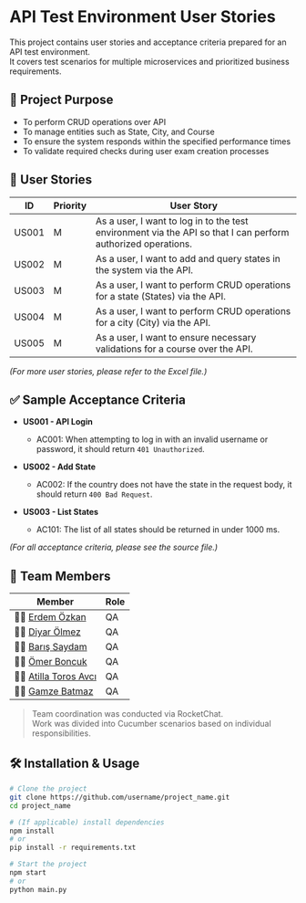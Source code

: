 # API Test Environment User Stories

This project contains user stories and acceptance criteria prepared for an API test environment.  
It covers test scenarios for multiple microservices and prioritized business requirements.

## 📌 Project Purpose

- To perform CRUD operations over API
- To manage entities such as State, City, and Course
- To ensure the system responds within the specified performance times
- To validate required checks during user exam creation processes

## 🚀 User Stories

| ID    | Priority | User Story |
|-------|----------|------------|
| US001 | M        | As a user, I want to log in to the test environment via the API so that I can perform authorized operations. |
| US002 | M        | As a user, I want to add and query states in the system via the API. |
| US003 | M        | As a user, I want to perform CRUD operations for a state (States) via the API. |
| US004 | M        | As a user, I want to perform CRUD operations for a city (City) via the API. |
| US005 | M        | As a user, I want to ensure necessary validations for a course over the API. |

_(For more user stories, please refer to the Excel file.)_

## ✅ Sample Acceptance Criteria

- **US001 - API Login**  
  - AC001: When attempting to log in with an invalid username or password, it should return `401 Unauthorized`.

- **US002 - Add State**  
  - AC002: If the country does not have the state in the request body, it should return `400 Bad Request`.

- **US003 - List States**  
  - AC101: The list of all states should be returned in under 1000 ms.

_(For all acceptance criteria, please see the source file.)_

## 👥 Team Members

| Member | Role |
|-----------|----------------|
| 🧑‍💻 [Erdem Özkan](https://github.com/ErdemOzkann) | QA |
| 👩‍💻 [Diyar Ölmez](https://github.com/diyar-olmez) | QA |
| 👨‍💻 [Barış Saydam](https://github.com/BarisSaydam) | QA |
| 👨‍💻 [Ömer Boncuk](https://github.com/OmerBoncuk) | QA |
| 👨‍💻 [Atilla Toros Avcı](https://github.com/AtillaTorosAvci) | QA |
| 👩‍💻 [Gamze Batmaz](https://github.com/GAMZE3845) | QA |

> Team coordination was conducted via RocketChat.  
> Work was divided into Cucumber scenarios based on individual responsibilities.

## 🛠 Installation & Usage

```bash
# Clone the project
git clone https://github.com/username/project_name.git
cd project_name

# (If applicable) install dependencies
npm install
# or
pip install -r requirements.txt

# Start the project
npm start
# or
python main.py
